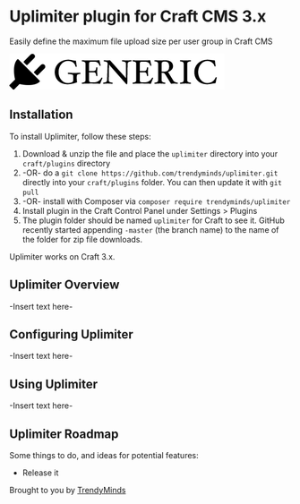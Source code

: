 # Uplimiter plugin for Craft CMS 3.x

Easily define the maximum file upload size per user group in Craft CMS

![Screenshot](resources/img/plugin-logo.png)

## Installation

To install Uplimiter, follow these steps:

1. Download & unzip the file and place the `uplimiter` directory into your `craft/plugins` directory
2.  -OR- do a `git clone https://github.com/trendyminds/uplimiter.git` directly into your `craft/plugins` folder.  You can then update it with `git pull`
3.  -OR- install with Composer via `composer require trendyminds/uplimiter`
4. Install plugin in the Craft Control Panel under Settings > Plugins
5. The plugin folder should be named `uplimiter` for Craft to see it.  GitHub recently started appending `-master` (the branch name) to the name of the folder for zip file downloads.

Uplimiter works on Craft 3.x.

## Uplimiter Overview

-Insert text here-

## Configuring Uplimiter

-Insert text here-

## Using Uplimiter

-Insert text here-

## Uplimiter Roadmap

Some things to do, and ideas for potential features:

* Release it

Brought to you by [TrendyMinds](https://trendyminds.com)

